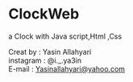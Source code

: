 # ClockWeb
a Clock with Java script,Html ,Css

Creat by : Yasin Allahyari <br>
instagram : @i._.ya3in <br>
E-mail : Yasinallahyari@yahoo.com
